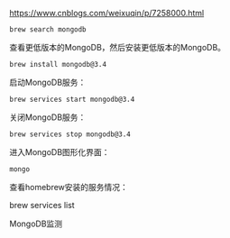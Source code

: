 
https://www.cnblogs.com/weixuqin/p/7258000.html

````
brew search mongodb
````
查看更低版本的MongoDB，然后安装更低版本的MongoDB。
````
brew install mongodb@3.4
````
启动MongoDB服务：
````
brew services start mongodb@3.4
````
关闭MongoDB服务：

````
brew services stop mongodb@3.4
````
进入MongoDB图形化界面：

````
mongo
````
查看homebrew安装的服务情况：

brew services list


MongoDB监测


